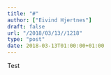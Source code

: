 ```yaml
---
title: "#"
author: ["Eivind Hjertnes"]
draft: false
url: "/2018/03/13//1218"
type: "post"
date: 2018-03-13T01:00:00+01:00
---
```


Test
